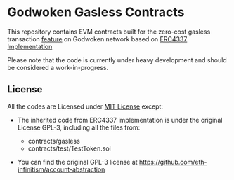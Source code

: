 # Godwoken Gasless Contracts

This repository contains EVM contracts built for the zero-cost gasless transaction [feature](https://github.com/godwokenrises/godwoken/discussions/860) on Godwoken network based on [ERC4337 Implementation](https://github.com/eth-infinitism/account-abstraction)

Please note that the code is currently under heavy development and should be considered a work-in-progress.

## License

All the codes are Licensed under [MIT License](LICENSE) except:

- The inherited code from ERC4337 implementation is under the original License GPL-3, including all the files from:
  - contracts/gasless
  - contracts/test/TestToken.sol

- You can find the original GPL-3 license at https://github.com/eth-infinitism/account-abstraction
